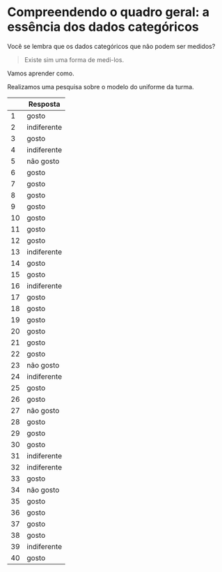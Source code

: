 # Compreendendo o quadro geral: a essência dos dados categóricos

Você se lembra que os dados categóricos que não podem ser medidos?

> Existe sim uma forma de medi-los.

Vamos aprender como.

Realizamos uma pesquisa sobre o modelo do uniforme da turma.

|  | Resposta |
|---|---|
| 1 | gosto |
| 2 | indiferente |
| 3 | gosto |
| 4 | indiferente |
| 5 | não gosto |
| 6 | gosto |
| 7 | gosto |
| 8 | gosto |
| 9 | gosto |
| 10 | gosto |
| 11 | gosto |
| 12 | gosto |
| 13 | indiferente |
| 14 | gosto |
| 15 | gosto |
| 16 | indiferente |
| 17 | gosto |
| 18 | gosto |
| 19 | gosto |
| 20 | gosto |
| 21 | gosto |
| 22 | gosto |
| 23 | não gosto |
| 24 | indiferente |
| 25 | gosto |
| 26 | gosto |
| 27 | não gosto |
| 28 | gosto |
| 29 | gosto |
| 30 | gosto |
| 31 | indiferente |
| 32 | indiferente |
| 33 | gosto |
| 34 | não gosto |
| 35 | gosto |
| 36 | gosto |
| 37 | gosto |
| 38 | gosto |
| 39 | indiferente |
| 40 | gosto |